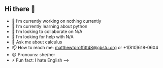 ## Hi there 👋

- 🔭 I’m currently working on nothing currently
- 🌱 I’m currently learning about python
- 👯 I’m looking to collaborate on N/A
- 🤔 I’m looking for help with N/A
- 💬 Ask me about calculus
- 📫 How to reach me: matthewtproffitt48@gbstu.org or +1(810)618-0604
- 😄 Pronouns: she/her
- ⚡ Fun fact: I hate English
-->
